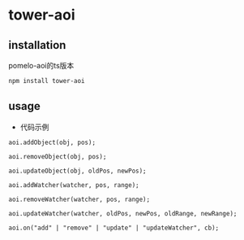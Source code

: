 tower-aoi
===========================


## installation
pomelo-aoi的ts版本
```bash
npm install tower-aoi
```

## usage

* 代码示例
```
aoi.addObject(obj, pos);

aoi.removeObject(obj, pos);

aoi.updateObject(obj, oldPos, newPos);
	
aoi.addWatcher(watcher, pos, range);
	
aoi.removeWatcher(watcher, pos, range);

aoi.updateWatcher(watcher, oldPos, newPos, oldRange, newRange);

aoi.on("add" | "remove" | "update" | "updateWatcher", cb);

```
